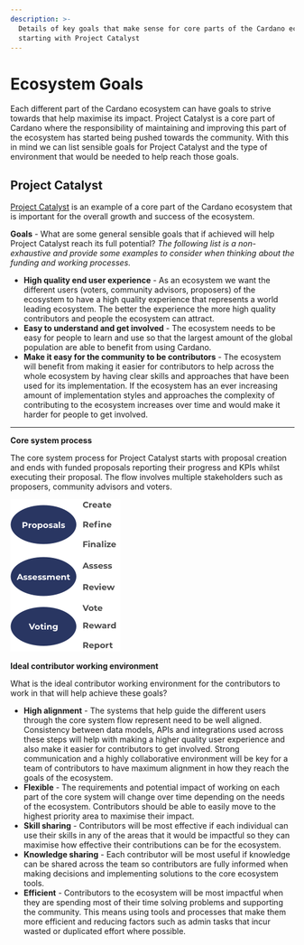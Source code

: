 ```yaml
---
description: >-
  Details of key goals that make sense for core parts of the Cardano ecosystem
  starting with Project Catalyst
---
```


# Ecosystem Goals

Each different part of the Cardano ecosystem can have goals to strive towards that help maximise its impact. Project Catalyst is a core part of Cardano where the responsibility of maintaining and improving this part of the ecosystem has started being pushed towards the community. With this in mind we can list sensible goals for Project Catalyst and the type of environment that would be needed to help reach those goals.

## **Project Catalyst**

[Project Catalyst](https://cardano.ideascale.com) is an example of a core part of the Cardano ecosystem that is important for the overall growth and success of the ecosystem.



**Goals** - What are some general sensible goals that if achieved will help Project Catalyst reach its full potential? _The following list is a non-exhaustive and provide some examples to consider when thinking about the funding and working processes._

* **High quality end user experience** - As an ecosystem we want the different users (voters, community advisors, proposers) of the ecosystem to have a high quality experience that represents a world leading ecosystem. The better the experience the more high quality contributors and people the ecosystem can attract.
* **Easy to understand and get involved** - The ecosystem needs to be easy for people to learn and use so that the largest amount of the global population are able to benefit from using Cardano.
* **Make it easy for the community to be contributors** - The ecosystem will benefit from making it easier for contributors to help across the whole ecosystem by having clear skills and approaches that have been used for its implementation. If the ecosystem has an ever increasing amount of implementation styles and approaches the complexity of contributing to the ecosystem increases over time and would make it harder for people to get involved.

****

**Core system process**

The core system process for Project Catalyst starts with proposal creation and ends with funded proposals reporting their progress and KPIs whilst executing their proposal. The flow involves multiple stakeholders such as proposers, community advisors and voters.

![Some of the core system flows of the Catalyst process](<../.gitbook/assets/catalyst-components (3).png>)



**Ideal contributor working environment**

What is the ideal contributor working environment for the contributors to work in that will help achieve these goals?

* **High alignment** - The systems that help guide the different users through the core system flow   represent need to be well aligned. Consistency between data models, APIs and integrations used across these steps will help with making a higher quality user experience and also make it easier for contributors to get involved. Strong communication and a highly collaborative environment will be key for a team of contributors to have maximum alignment in how they reach the goals of the ecosystem.
* **Flexible** - The requirements and potential impact of working on each part of the core system will change over time depending on the needs of the ecosystem. Contributors should be able to easily move to the highest priority area to maximise their impact.
* **Skill sharing** - Contributors will be most effective if each individual can use their skills in any of the areas that it would be impactful so they can maximise how effective their contributions can be for the ecosystem.&#x20;
* **Knowledge sharing** - Each contributor will be most useful if knowledge can be shared across the team so contributors are fully informed when making decisions and implementing solutions to the core ecosystem tools.
* **Efficient** - Contributors to the ecosystem will be most impactful when they are spending most of their time solving problems and supporting the community. This means using tools and processes that make them more efficient and reducing factors such as admin tasks that incur wasted or duplicated effort where possible.&#x20;
